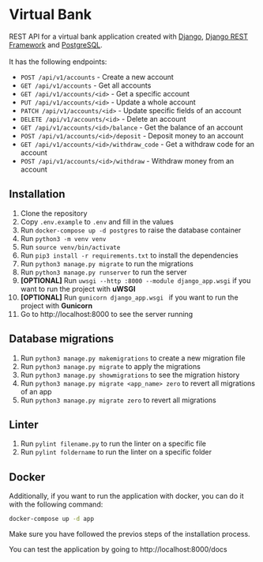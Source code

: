 # Virtual Bank
REST API for a virtual bank application created with [Django](https://www.djangoproject.com/), [Django REST Framework](https://www.django-rest-framework.org/) and [PostgreSQL](https://www.postgresql.org/).
<br>
<br>
It has the following endpoints:
- `POST /api/v1/accounts` - Create a new account
- `GET /api/v1/accounts` - Get all accounts
- `GET /api/v1/accounts/<id>` - Get a specific account
- `PUT /api/v1/accounts/<id>` - Update a whole account
- `PATCH /api/v1/accounts/<id>` - Update specific fields of an account
- `DELETE /api/v1/accounts/<id>` - Delete an account
- `GET /api/v1/accounts/<id>/balance` - Get the balance of an account
- `POST /api/v1/accounts/<id>/deposit` - Deposit money to an account
- `GET /api/v1/accounts/<id>/withdraw_code` - Get a withdraw code for an account
- `POST /api/v1/accounts/<id>/withdraw` - Withdraw money from an account

## Installation
1. Clone the repository
2. Copy `.env.example` to `.env` and fill in the values
3. Run `docker-compose up -d postgres` to raise the database container
4. Run `python3 -m venv venv`
5. Run `source venv/bin/activate`
6. Run `pip3 install -r requirements.txt` to install the dependencies
7. Run `python3 manage.py migrate` to run the migrations
8. Run `python3 manage.py runserver` to run the server
9. **[OPTIONAL]** Run `uwsgi --http :8000 --module django_app.wsgi` if you want to run the project with **uWSGI**
10. **[OPTIONAL]** Run `gunicorn django_app.wsgi ` if you want to run the project with **Gunicorn**
11. Go to <a>http://localhost:8000 to see the server running

## Database migrations
1. Run `python3 manage.py makemigrations` to create a new migration file
2. Run `python3 manage.py migrate` to apply the migrations
3. Run `python3 manage.py showmigrations` to see the migration history
4. Run `python3 manage.py migrate <app_name> zero` to revert all migrations of an app
5. Run `python3 manage.py migrate zero` to revert all migrations

## Linter
1. Run `pylint filename.py` to run the linter on a specific file
2. Run `pylint foldername` to run the linter on a specific folder

## Docker
Additionally, if you want to run the application with docker, you can do it with the following command:
```bash
docker-compose up -d app
```
Make sure you have followed the previos steps of the installation process.

You can test the application by going to <a>http://localhost:8000/docs </a>